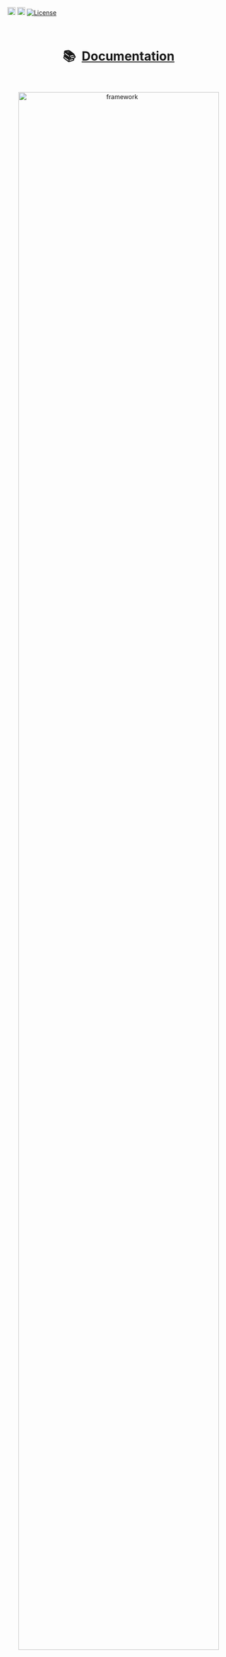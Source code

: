 <!-- 
	This page is formatted for GitHub's markdown renderer 
	Note that GitHub does not allow for inline style or <script> tags.

	It is also displayed on PyPI, which has slightly different formatting
	e.g. can't use html <center> tags.
-->
<a href="https://badge.fury.io/py/aiqc"><img src="https://badge.fury.io/py/aiqc.svg" alt="PyPI version" height="18"></a>
<a href="https://docs.aiqc.io"> <img src="https://readthedocs.org/projects/aiqc/badge/?version=latest" alt="docs status" height="18"></a>
[![License](https://img.shields.io/badge/License-BSD_3--Clause-brightgreen.svg)](https://opensource.org/licenses/BSD-3-Clause)


</br>
<h1 align='center'>📚&nbsp;&nbsp;<a href="https://docs.aiqc.io">Documentation</a></h1>
</br></br>

<center>
	<a href="https://docs.aiqc.io">
		<img src="https://raw.githubusercontent.com/aiqc/aiqc/main/docs/_static/images/web/framework_simple.png" width="95%" alt="framework"/>
	</a>
</center>
</br></br></br>


<h2>Technical Overview</h2>
</br>
<h3>What is it?</h3>
<p>
	AIQC is an open source Python package that provides a <i>declarative API for end-to-end MLOps</i> (dataset registration, preprocessing, experiment tracking, model evaluation, inference, post-processing, etc) in order to make deep learning more accessible to researchers.
</p>
</br>
<h3>How does it work?</h3>
<p>
	The backend is a <i>SQLite object-relational model (ORM)</i> for machine learning objects (Dataset, Feature, Label, Splits, Algorithm, Job, etc). The high-level API stacks these building blocks into <i>standardized workflows</i> for various: analyses (classify, regress, generate), data types (tabular, sequence, image), and libraries (TensorFlow, PyTorch). The benefits of this approach are:
</p>
</br>
<ol>
	<li>
		⏱️&nbsp;&nbsp;<i>90% reduction in data wrangling</i> via automation of highly conditional and repetitive tasks that vary for each type of dataset and analysis (e.g. model evaluation, metrics, and charts for every split of every model).
	</li>
	</br>
	<li>
		💾&nbsp;&nbsp;<i>Reproducibility</i>, not only because the workflow is persisted (e.g. encoder metadata) but also because it provides standardized classes as opposed to open-ended scripting (e.g. 'X_train, y_test').
	</li>
	</br>
	<li>
		🎛️&nbsp;&nbsp;<i>No need to install and maintain</i> application and database servers for experiment tracking. SQLite is just a highly-performant and portable file that is automatically configured by `aiqc.setup()`. AIQC is just a pip-installable Python package that works great in Jupyter (or any IDE/shell), and provides a Dash-Plotly user interface (UI) for a <i>real-time experiment tracking</i>.
	</li>
</ol>
</br>

<h3>What's on the roadmap?</h3>
<ol>
	<li>
		🖥️ &nbsp;&nbsp;Expand the UI (e.g. dataset registration and model design) to make it even more approachable for less technical users.
	</li>
	<li>
	 	☁️&nbsp;&nbsp;Schedule parallel training of models in the cloud.
	</li>
</ol>

</br></br>
<h1 align='center'>📚&nbsp;&nbsp;<a href="https://docs.aiqc.io">Documentation</a></h1>
</br></br>


<h2>Experiment Tracker</h2>
<a href="https://docs.aiqc.io">
	<img src="https://raw.githubusercontent.com/aiqc/AIQC/main/docs/_static/images/dashboard/experiment_tracker.gif" width="95%" alt="experiment_tracker"/>
</a>
</br></br></br>

<h2>Compare Models</h2>
<a href="https://docs.aiqc.io">
	<img src="https://raw.githubusercontent.com/aiqc/AIQC/main/docs/_static/images/dashboard/compare_models.gif" width="95%" alt="compare_models"/>
</a>
</br></br></br></br>


<h2>Usage</h2>

```python
# Designed on Python 3.7.12 to mirror Google Colab
pip install --upgrade pip
pip install --upgrade wheel
pip install --upgrade aiqc

from aiqc import ui, mlops

# Monitor and evaluate models
ui.Tracker().start()

# Declare preprocessing steps
mlops.Pipeline()

# Define, train, & evaluate models
mlops.Experiment().run_jobs()

# Infer using original Pipeline
mlops.Inference()
```

> Official Installation Documentation:
>
> https://aiqc.readthedocs.io/en/latest/notebooks/installation.html


</br></br>
<h1 align='center'>📚&nbsp;&nbsp;<a href="https://docs.aiqc.io">Documentation</a></h1>
